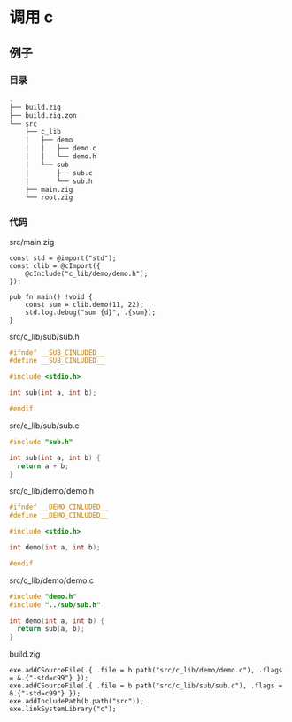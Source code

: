 # 调用 c

## 例子

### 目录

```sh
.
├── build.zig
├── build.zig.zon
└── src
    ├── c_lib
    │   ├── demo
    │   │   ├── demo.c
    │   │   └── demo.h
    │   └── sub
    │       ├── sub.c
    │       └── sub.h
    ├── main.zig
    └── root.zig
```

### 代码

src/main.zig

```zig
const std = @import("std");
const clib = @cImport({
    @cInclude("c_lib/demo/demo.h");
});

pub fn main() !void {
    const sum = clib.demo(11, 22);
    std.log.debug("sum {d}", .{sum});
}
```

src/c_lib/sub/sub.h

```h
#ifndef __SUB_CINLUDED__
#define __SUB_CINLUDED__

#include <stdio.h>

int sub(int a, int b);

#endif
```

src/c_lib/sub/sub.c

```c
#include "sub.h"

int sub(int a, int b) {
  return a + b;
}
```

src/c_lib/demo/demo.h

```h
#ifndef __DEMO_CINLUDED__
#define __DEMO_CINLUDED__

#include <stdio.h>

int demo(int a, int b);

#endif
```

src/c_lib/demo/demo.c

```c
#include "demo.h"
#include "../sub/sub.h"

int demo(int a, int b) {
  return sub(a, b);
}
```

build.zig

```zig
exe.addCSourceFile(.{ .file = b.path("src/c_lib/demo/demo.c"), .flags = &.{"-std=c99"} });
exe.addCSourceFile(.{ .file = b.path("src/c_lib/sub/sub.c"), .flags = &.{"-std=c99"} });
exe.addIncludePath(b.path("src"));
exe.linkSystemLibrary("c");
```
